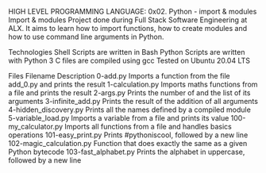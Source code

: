 HIGH LEVEL PROGRAMMING LANGUAGE: 0x02. Python - import & modules
Import & modules
Project done during Full Stack Software Engineering at ALX. It aims to learn how to import functions, how to create modules and how to use command line arguments in Python.

Technologies
Shell Scripts are written in Bash
Python Scripts are written with Python 3
C files are compiled using gcc
Tested on Ubuntu 20.04 LTS

Files
Filename			            Description
0-add.py			            Imports a function from the file add_0.py and prints the result
1-calculation.py		      Imports maths functions from a file and prints the result
2-args.py			            Prints the number of and the list of its arguments
3-infinite_add.py		  	  Prints the result of the addition of all arguments
4-hidden_discovery.py			Prints all the names defined by a compiled module
5-variable_load.py		   	Imports a variable from a file and prints its value
100-my_calculator.py			Imports all functions from a file and handles basics operations
101-easy_print.py			    Prints #pythoniscool, followed by a new line
102-magic_calculation.py	Function that does exactly the same as a given Python bytecode
103-fast_alphabet.py			Prints the alphabet in uppercase, followed by a new line
